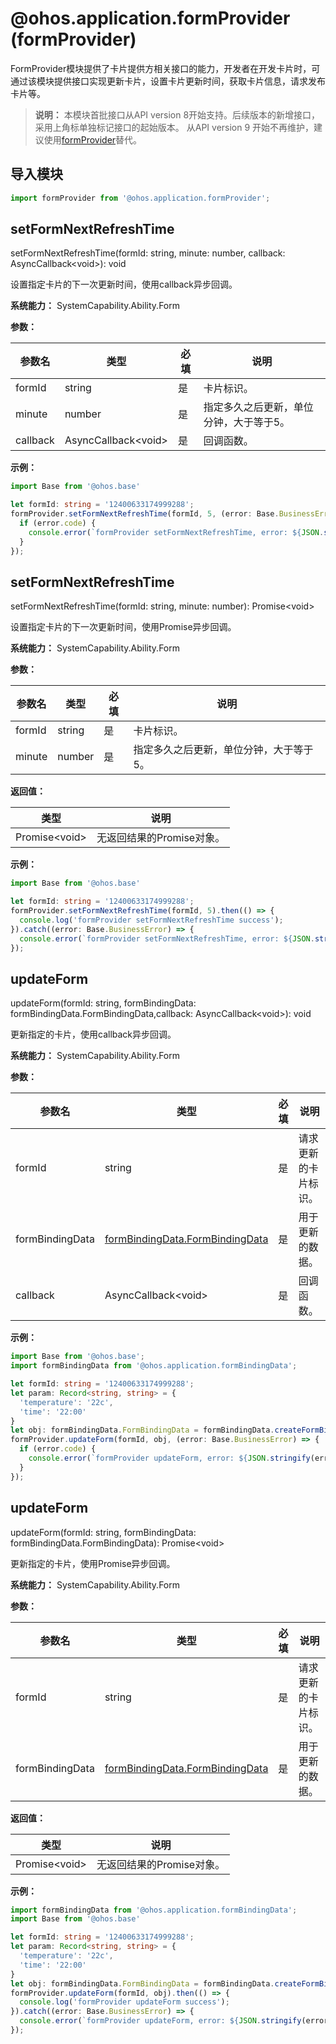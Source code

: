 # @ohos.application.formProvider (formProvider)

FormProvider模块提供了卡片提供方相关接口的能力，开发者在开发卡片时，可通过该模块提供接口实现更新卡片，设置卡片更新时间，获取卡片信息，请求发布卡片等。

> **说明：**
> 本模块首批接口从API version 8开始支持。后续版本的新增接口，采用上角标单独标记接口的起始版本。
> 从API version 9 开始不再维护，建议使用[formProvider](js-apis-app-form-formProvider.md)替代。

## 导入模块

```ts
import formProvider from '@ohos.application.formProvider';
```

## setFormNextRefreshTime

setFormNextRefreshTime(formId: string, minute: number, callback: AsyncCallback&lt;void&gt;): void

设置指定卡片的下一次更新时间，使用callback异步回调。

**系统能力：** SystemCapability.Ability.Form

**参数：**

  | 参数名 | 类型    | 必填 | 说明                                   |
  | ------ | ------ | ---- | ------------------------------------- |
  | formId | string | 是   | 卡片标识。                               |
  | minute | number | 是   | 指定多久之后更新，单位分钟，大于等于5。     |
  | callback | AsyncCallback&lt;void&gt; | 是 | 回调函数。 |

**示例：**

  ```ts
  import Base from '@ohos.base'

  let formId: string = '12400633174999288';
  formProvider.setFormNextRefreshTime(formId, 5, (error: Base.BusinessError) => {
    if (error.code) {
      console.error(`formProvider setFormNextRefreshTime, error: ${JSON.stringify(error)}`);
    }
  });
  ```

## setFormNextRefreshTime

setFormNextRefreshTime(formId: string, minute: number): Promise&lt;void&gt;

设置指定卡片的下一次更新时间，使用Promise异步回调。

**系统能力：** SystemCapability.Ability.Form

**参数：**

  | 参数名 | 类型    | 必填 | 说明                                   |
  | ------ | ------ | ---- | ------------------------------------- |
  | formId | string | 是   | 卡片标识。                               |
  | minute | number | 是   | 指定多久之后更新，单位分钟，大于等于5。     |

**返回值：**

  | 类型          | 说明                              |
  | ------------- | ---------------------------------- |
  | Promise\<void> | 无返回结果的Promise对象。      |

**示例：**

  ```ts
  import Base from '@ohos.base'

  let formId: string = '12400633174999288';
  formProvider.setFormNextRefreshTime(formId, 5).then(() => {
    console.log('formProvider setFormNextRefreshTime success');
  }).catch((error: Base.BusinessError) => {
    console.error(`formProvider setFormNextRefreshTime, error: ${JSON.stringify(error)}`);
  });
  ```

## updateForm

updateForm(formId: string, formBindingData: formBindingData.FormBindingData,callback: AsyncCallback&lt;void&gt;): void

更新指定的卡片，使用callback异步回调。

**系统能力：** SystemCapability.Ability.Form

**参数：**

  | 参数名 | 类型                                                                    | 必填 | 说明             |
  | ------ | ---------------------------------------------------------------------- | ---- | ---------------- |
  | formId | string                                                                 | 是   | 请求更新的卡片标识。 |
  | formBindingData | [formBindingData.FormBindingData](js-apis-application-formBindingData.md#formbindingdata) | 是   | 用于更新的数据。    |
  | callback | AsyncCallback&lt;void&gt; | 是 | 回调函数。 |

**示例：**

  ```ts
  import Base from '@ohos.base';
  import formBindingData from '@ohos.application.formBindingData';

  let formId: string = '12400633174999288';
  let param: Record<string, string> = {
    'temperature': '22c',
    'time': '22:00'
  }
  let obj: formBindingData.FormBindingData = formBindingData.createFormBindingData(param);
  formProvider.updateForm(formId, obj, (error: Base.BusinessError) => {
    if (error.code) {
      console.error(`formProvider updateForm, error: ${JSON.stringify(error)}`);
    }
  });
  ```

## updateForm

updateForm(formId: string, formBindingData: formBindingData.FormBindingData): Promise&lt;void&gt;

更新指定的卡片，使用Promise异步回调。

**系统能力：** SystemCapability.Ability.Form

**参数：**

  | 参数名 | 类型                                                                    | 必填 | 说明             |
  | ------ | ---------------------------------------------------------------------- | ---- | ---------------- |
  | formId | string                                                                 | 是   | 请求更新的卡片标识。 |
  | formBindingData | [formBindingData.FormBindingData](js-apis-application-formBindingData.md#formbindingdata)  | 是   | 用于更新的数据。    |

**返回值：**

| 类型           | 说明                                |
| -------------- | ----------------------------------- |
| Promise\<void> | 无返回结果的Promise对象。 |

**示例：**

  ```ts
  import formBindingData from '@ohos.application.formBindingData';
  import Base from '@ohos.base'

  let formId: string = '12400633174999288';
  let param: Record<string, string> = {
    'temperature': '22c',
    'time': '22:00'
  }
  let obj: formBindingData.FormBindingData = formBindingData.createFormBindingData(param);
  formProvider.updateForm(formId, obj).then(() => {
    console.log('formProvider updateForm success');
  }).catch((error: Base.BusinessError) => {
    console.error(`formProvider updateForm, error: ${JSON.stringify(error)}`);
  });
  ```


